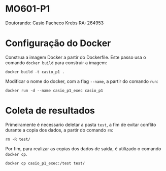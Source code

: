 # MO601-P1

Doutorando: Casio Pacheco Krebs
RA: 264953

# Configuração do Docker


Construa a imagem Docker a partir do Dockerfile. Este passo usa o comando ```docker build``` para construir a imagem:

```
docker build -t casio_p1 .
```


Modificar o nome do docker, com a flag ```--name```, a partir do comando ```run```: 

```
docker run -d --name casio_p1_exec casio_p1
```



# Coleta de resultados

Primeiramente é necessario deletar a pasta ```test```, a fim de evitar conflito durante a copia dos dados, a partir do comando ```rm```: 

```
rm -R test/
```



Por fim, para realizar as copias dos dados de saida, é utilizado o comando ```docker cp```.

```
docker cp casio_p1_exec:/test test/
```

